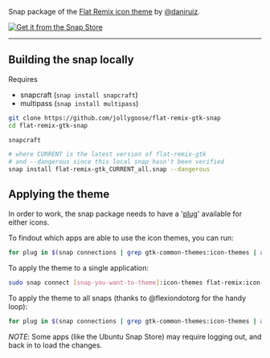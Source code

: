 Snap package of the [Flat Remix icon theme](https://github.com/daniruiz/flat-remix) by [@daniruiz](https://github.com/daniruiz).

[![Get it from the Snap Store](https://snapcraft.io/static/images/badges/en/snap-store-black.svg)](https://snapcraft.io/flat-remix)

---

## Building the snap locally

Requires
* snapcraft (```snap install snapcraft```)
* multipass (```snap install multipass```)

```sh
git clone https://github.com/jollygoose/flat-remix-gtk-snap
cd flat-remix-gtk-snap

snapcraft

# where CURRENT is the latest version of flat-remix-gtk
# and --dangerous since this local snap hasn't been verified
snap install flat-remix-gtk_CURRENT_all.snap --dangerous
```

## Applying the theme

In order to work, the snap package needs to have a '[plug](https://ubuntu.com/blog/a-guide-to-snap-permissions-and-interfaces)' 
available for either icons.

To findout which apps are able to use the icon themes, you can run:

```bash
for plug in $(snap connections | grep gtk-common-themes:icon-themes | awk '{print $2}'); do echo ${plug}; done
```

To apply the theme to a single application:

```bash
sudo snap connect [snap-you-want-to-theme]:icon-themes flat-remix:icon-themes
```

To apply the theme to all snaps (thanks to @flexiondotorg for the handy loop):

```bash
for plug in $(snap connections | grep gtk-common-themes:icon-themes | awk '{print $2}'); do sudo snap connect ${plug} flat-remix:icon-themes; done
```

*NOTE*: Some apps (like the Ubuntu Snap Store) may require logging out, and back in to load the changes.